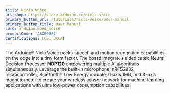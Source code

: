```yaml
---
title: Nicla Voice
url_shop: https://store.arduino.cc/nicla-voice
primary_button_url: /tutorials/nicla-voice/user-manual
primary_button_title: User Manual
core: arduino:mbed_voice
productCode: 'ABX00061'
certifications: [CE, UKCA]
---
```


The Arduino® Nicla Voice packs speech and motion recognition capabilities on the edge into a tiny form factor. The board integrates a dedicated Neural Decision Processor **NDP120** empowering multiple AI algorithms simultaneously. Leverage the built-in microphone, nRF52832 microcontroller, Bluetooth® Low Energy module, 6-axis IMU, and 3-axis magnetometer to create your wireless sensor network for machine learning applications with ultra low-power consumption capabilities.